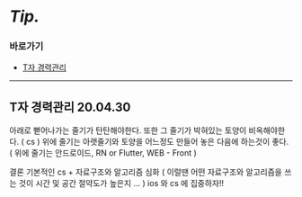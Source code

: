 # *Tip.*

### 바로가기

- [T자 경력관리](#경력관리)

----

## <a name="경력관리"></a>T자 경력관리 20.04.30

아래로 뻗어나가는 줄기가 탄탄해야한다.
또한 그 줄기가 박혀있는 토양이 비옥해야한다. ( cs )
위에 줄기는 아랫줄기와 토양을 어느정도 만들어 놓은 다음에 하는것이 좋다. ( 위에 줄기는 안드로이드, RN or Flutter, WEB - Front )

결론
기본적인 cs + 자료구조와 알고리즘 심화 ( 이럴땐 어떤 자료구조와 알고리즘을 쓰는 것이 시간 및 공간 절약도가 높은지 … )
ios 와 cs 에 집중하자!!
